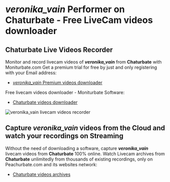 # _veronika_vain_ Performer on Chaturbate - Free LiveCam videos downloader

## Chaturbate Live Videos Recorder

Monitor and record livecam videos of **_veronika_vain_** from **Chaturbate** with Moniturbate.com
Get a premium trial for free by just and only registering with your Email address:
* [_veronika_vain_ Premium videos downloader](https://moniturbate.com/request-demo-licence-key.html)

Free livecam videos downloader - Moniturbate Software:
* [Chaturbate videos downloader](https://moniturbate.com/moniturbate-download-software.html)

![_veronika_vain_ livecam videos recorder](https://peachurnet.com/templates/moniturbate-software.png)


## Capture _veronika_vain_ videos from the Cloud and watch your recordings on Streaming

Without the need of downloading a software, capture **_veronika_vain_** livecam videos from **Chaturbate** 100% online.
Watch Livecam archives from **Chaturbate** unlimitedly from thousands of existing recordings, only on Peachurbate.com and its websites network:
* [Chaturbate videos archives](https://peachurnet.com/)